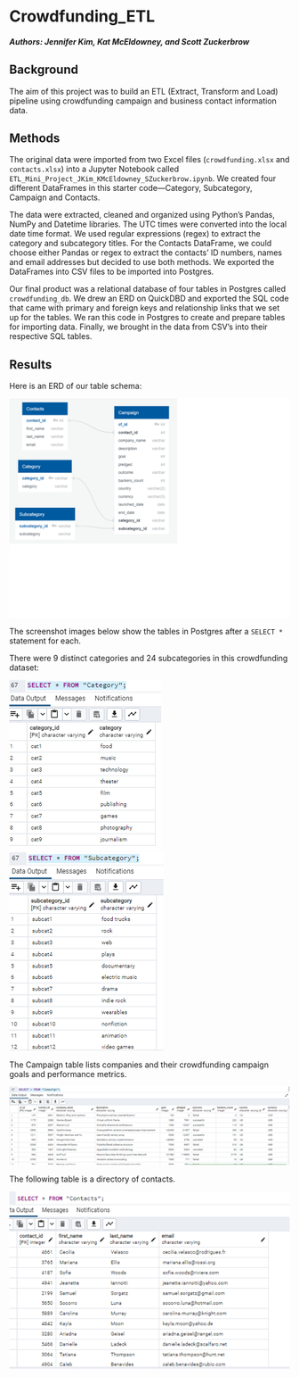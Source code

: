 # Crowdfunding_ETL

##### Authors: Jennifer Kim, Kat McEldowney, and Scott Zuckerbrow

## Background
The aim of this project was to build an ETL (Extract, Transform and Load) pipeline using crowdfunding campaign and business contact information data.

## Methods
The original data were imported from two Excel files (`crowdfunding.xlsx` and `contacts.xlsx`) into a Jupyter Notebook called `ETL_Mini_Project_JKim_KMcEldowney_SZuckerbrow.ipynb`. We created four different DataFrames in this starter code—Category, Subcategory, Campaign and Contacts.

The data were extracted, cleaned and organized using Python’s Pandas, NumPy and Datetime libraries. The UTC times were converted into the local date time format. We used regular expressions (regex) to extract the category and subcategory titles. For the Contacts DataFrame, we could choose either Pandas or regex to extract the contacts’ ID numbers, names and email addresses but decided to use both methods. We exported the DataFrames into CSV files to be imported into Postgres.

Our final product was a relational database of four tables in Postgres called `crowdfunding_db`. We drew an ERD on QuickDBD and exported the SQL code that came with primary and foreign keys and relationship links that we set up for the tables. We ran this code in Postgres to create and prepare tables for importing data. Finally, we brought in the data from CSV’s into their respective SQL tables.

## Results
Here is an ERD of our table schema:

<img src="Starter_Files/Resources/ERD_screenshot.png">
 
The screenshot images below show the tables in Postgres after a `SELECT *` statement for each.

There were 9 distinct categories and 24 subcategories in this crowdfunding dataset:

<img src="Starter_Files/Resources/Category_table.png">
<img src="Starter_Files/Resources/Subcategory_table.png"> 

The Campaign table lists companies and their crowdfunding campaign goals and performance metrics.

<img src="Starter_Files/Resources/Campaign_table.png">

The following table is a directory of contacts.

<img src="Starter_Files/Resources/Contacts_table.png">
